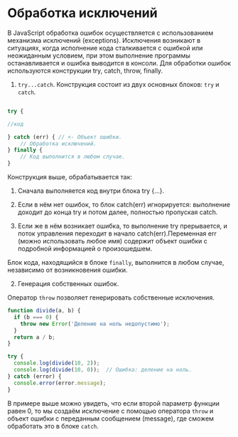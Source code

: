 # Обработка исключений

В JavaScript обработка ошибок осуществляется с использованием механизма исключений (exceptions). Исключения возникают в ситуациях, когда исполнение кода сталкивается с ошибкой или неожиданным условием, при этом выполнение программы останавливается и ошибка выводится в консоли. Для обработки ошибок используются конструкции try, catch, throw, finally.

1. `try...catch`. Конструкция состоит из двух основных блоков: `try` и `catch`.

```javascript

try {

//код

} catch (err) { // <- Объект ошибки.
    // Обработка исключений.
} finally {
    // Код выполнится в любом случае.
}

```

Конструкция выше, обрабатывается так:

1. Сначала выполняется код внутри блока try {...}.

2. Если в нём нет ошибок, то блок catch(err) игнорируется: выполнение доходит до конца try и потом далее, полностью пропуская catch.

3. Если же в нём возникает ошибка, то выполнение try прерывается, и поток управления переходит в начало catch(err).Переменная err (можно использовать любое имя) содержит объект ошибки с подробной информацией о произошедшем.

Блок кода, находящийся в блоке `finally`, выполнится в любом случае, независимо от возникновения ошибки.

2. Генерация собственных ошибок.

Оператор `throw` позволяет генерировать собственные исключения.

```javascript
function divide(a, b) {
  if (b === 0) {
    throw new Error('Деление на ноль недопустимо');
  }
  return a / b;
}

try {
  console.log(divide(10, 2));  
  console.log(divide(10, 0));  // Ошибка: деление на ноль.
} catch (error) {
  console.error(error.message);
}
```

В примере выше можно увидеть, что если второй параметр функции равен 0, то мы создаём исключение с помощью оператора `throw` и объект ошибки с переданным сообщением (message), где сможем обработать это в блоке `catch`.
